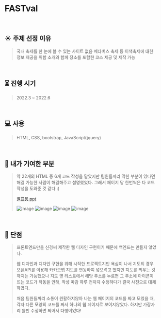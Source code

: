 # FASTval

</br>

## :sunny: 주제 선정 이유
> 국내 축제를 한 눈에 볼 수 있는 사이트 없음
> 메타버스 축제 등 이색축제에 대한 정보 제공을 위함
> 소개와 함께 장소를 포함한 코스 제공 및 제작 가능

</br>

## :hourglass_flowing_sand: 진행 시기
> 2022.3 ~ 2022.6

</br>

## :computer: 사용
>HTML, CSS, bootstrap, JavaScript(jquery)

</br>

## :baby_chick: 내가 기여한 부분
> 약 22개의 HTML 중 6개 코드 작성을 맡았지만 팀원들끼리 막힌 부분이 있다면 해결 가능한 사람이 해결해주고 설명했었다.
> 그래서 페이지 당 한번씩은 다 코드 작성을 도와준 것 같다 :) 
>
>[발표용 ppt](https://github.com/oyuri030/project_a/blob/main/%EA%B5%AD%EB%82%B4%EC%B6%95%EC%A0%9C%EA%B4%80%EA%B4%91_%EC%9B%B9_%EB%94%94%EC%9E%90%EC%9D%B8.pdf)
>
> ![image](https://user-images.githubusercontent.com/127528582/224553664-fb460f2c-e4d3-4af2-b72c-42b512d69a56.png)
> ![image](https://user-images.githubusercontent.com/127528582/224553696-7b35b8cc-2b9c-4bd8-9ed9-5020385c6737.png)
> ![image](https://user-images.githubusercontent.com/127528582/224553809-a6e828cd-bf58-4397-84ca-bf2df8930b99.png)
> ![image](https://user-images.githubusercontent.com/127528582/224553777-de099b97-0bab-4aba-856a-c2c98348a71d.png)


</br>


## :wrench: 단점
> 프론트엔드만을 신경써 제작한 웹 디자인 구현이기 때문에 백엔드는 만들지 않았다.
>
> 웹 디자인과 디자인 구현을 위해 시작한 프로젝트지만 욕심이 나서
> 지도의 경우 오픈API를 이용해 카카오맵 지도를 연동하여 넣으려고 했지만 지도를 띄우는 것까지는 가능했으나 
>지도 옆 리스트에서 해당 주소를 누르면 그 주소에 아이콘이 뜨는 코드가 작동을 안해, 
>작성 마감 하루 전까지 수정하다가 결국 사진으로 대체하였다.
>
>처음 팀원들끼리 소통이 원활하지않아 나눈 웹 페이지의 코드를 짜고 모였을 때,
>각자 다른 모양의 코드를 짜서 하나의 웹 페이지로 보이지않았다.
>하지만 가장자리 틀만 수정하면 되어서 다행이었다! 
>
>
